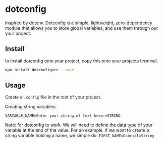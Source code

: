 # dotconfig

Inspired by dotenv. Dotconfig is a simple, lightweight, zero-dependency module that allows you to store global variables, and use them through out your project. 

## Install

to install dotconfig onto your project, copy this onto your projects terminal.

```bash
npm install dotconfigure --save
```

## Usage

Create a `.config` file in the root of your project. 

Creating string variables:
```dosini
VARIABLE_NAME=Enter your string of text here.=STRING
```
Note: for dotconfig to work. We will need to define the data type of your variable at the end of the value. For an example, if we want to create a string variable holding a name, we simple do: ``FIRST_NAME=Gabriel=String``
